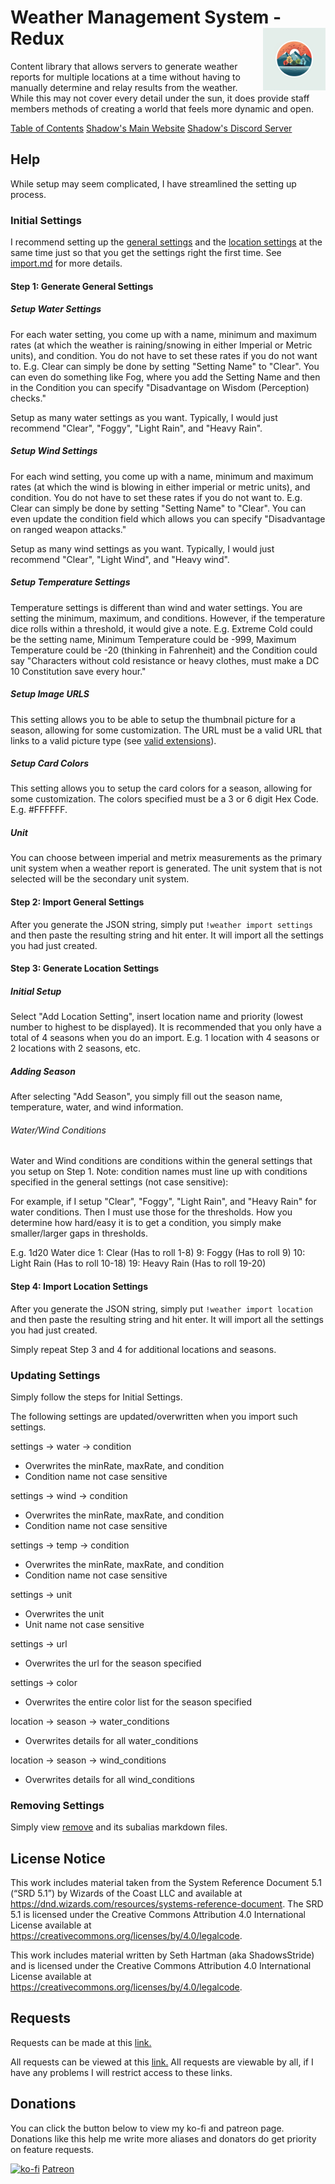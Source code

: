 <h1>Weather Management System - Redux<img align="right" src="/Data/images/main.png" width="100px"></h1>

Content library that allows servers to generate weather reports for multiple locations at a time without having to manually determine and relay results from the weather. While this may not cover every detail under the sun, it does provide staff members methods of creating a world that feels more dynamic and open.

[Table of Contents](https://github.com/Shadow-Draconic-Development/Weather-Management-System---Redux/blob/main/ToC.md)
[Shadow's Main Website](https://shadow-draconic-development.github.io/.github/)
[Shadow's Discord Server](https://discord.gg/JqaH7Nbgmr)

## Help
While setup may seem complicated, I have streamlined the setting up process.

### Initial Settings
I recommend setting up the [general settings](https://shadow-draconic-development.github.io/Weather-Management-System---Redux/) and the [location settings](https://shadow-draconic-development.github.io/Weather-Management-System---Redux/city.html) at the same time just so that you get the settings right the first time. See [import.md](https://github.com/Shadow-Draconic-Development/Weather-Management-System---Redux/blob/main/Code/import/import.md) for more details.

#### Step 1: Generate General Settings

##### Setup Water Settings
For each water setting, you come up with a name, minimum and maximum rates (at which the weather is raining/snowing in either Imperial or Metric units), and condition. You do not have to set these rates if you do not want to. E.g. Clear can simply be done by setting "Setting Name" to "Clear". You can even do something like Fog, where you add the Setting Name and then in the Condition you can specify "Disadvantage on Wisdom (Perception) checks."

Setup as many water settings as you want. Typically, I would just recommend "Clear", "Foggy", "Light Rain", and "Heavy Rain".

##### Setup Wind Settings
For each wind setting, you come up with a name, minimum and maximum rates (at which the wind is blowing in either imperial or metric units), and condition. You do not have to set these rates if you do not want to. E.g. Clear can simply be done by setting "Setting Name" to "Clear". You can even update the condition field which allows you can specify "Disadvantage on ranged weapon attacks."

Setup as many wind settings as you want. Typically, I would just recommend "Clear", "Light Wind", and "Heavy wind".

##### Setup Temperature Settings
Temperature settings is different than wind and water settings. You are setting the minimum, maximum, and conditions. However, if the temperature dice rolls within a threshold, it would give a note. E.g. Extreme Cold could be the setting name, Minimum Temperature could be -999, Maximum Temperature could be -20 (thinking in Fahrenheit) and the Condition could say "Characters without cold resistance or heavy clothes, must make a DC 10 Constitution save every hour."

##### Setup Image URLS
This setting allows you to be able to setup the thumbnail picture for a season, allowing for some customization. The URL must be a valid URL that links to a valid picture type (see [valid extensions](https://www.reddit.com/r/discordapp/comments/f2kt5r/guide_file_formats_discord_can_embed/)).

##### Setup Card Colors
This setting allows you to setup the card colors for a season, allowing for some customization. The colors specified must be a 3 or 6 digit Hex Code. E.g. #FFFFFF.

##### Unit
You can choose between imperial and metrix measurements as the primary unit system when a weather report is generated. The unit system that is not selected will be the secondary unit system.

#### Step 2: Import General Settings
After you generate the JSON string, simply put `!weather import settings` and then paste the resulting string and hit enter. It will import all the settings you had just created.

#### Step 3: Generate Location Settings

##### Initial Setup
Select "Add Location Setting", insert location name and priority (lowest number to highest to be displayed). It is recommended that you only have a total of 4 seasons when you do an import. E.g. 1 location with 4 seasons or 2 locations with 2 seasons, etc.

##### Adding Season
After selecting "Add Season", you simply fill out the season name, temperature, water, and wind information.

###### Water/Wind Conditions
Water and Wind conditions are conditions within the general settings that you setup on Step 1. Note: condition names must line up with conditions specified in the general settings (not case sensitive):

For example, if I setup "Clear", "Foggy", "Light Rain", and "Heavy Rain" for water conditions. Then I must use those for the thresholds. How you determine how hard/easy it is to get a condition, you simply make smaller/larger gaps in thresholds.

E.g. 1d20 Water dice
1: Clear (Has to roll 1-8)
9: Foggy (Has to roll 9)
10: Light Rain (Has to roll 10-18)
19: Heavy Rain (Has to roll 19-20)

#### Step 4: Import Location Settings
After you generate the JSON string, simply put `!weather import location` and then paste the resulting string and hit enter. It will import all the settings you had just created.

Simply repeat Step 3 and 4 for additional locations and seasons.


### Updating Settings

Simply follow the steps for Initial Settings.

The following settings are updated/overwritten when you import such settings.

settings -> water -> condition
- Overwrites the minRate, maxRate, and condition
- Condition name not case sensitive

settings -> wind -> condition
- Overwrites the minRate, maxRate, and condition
- Condition name not case sensitive

settings -> temp -> condition
- Overwrites the minRate, maxRate, and condition 
- Condition name not case sensitive

settings -> unit
- Overwrites the unit
- Unit name not case sensitive

settings -> url
- Overwrites the url for the season specified

settings -> color
- Overwrites the entire color list for the season specified

location -> season -> water_conditions
- Overwrites details for all water_conditions

location -> season -> wind_conditions
- Overwrites details for all wind_conditions

### Removing Settings

Simply view [remove](https://github.com/Shadow-Draconic-Development/Weather-Management-System---Redux/blob/main/Code/remove/remove.md) and its subalias markdown files.

## License Notice

This work includes material taken from the System Reference Document 5.1 (“SRD 5.1”) by Wizards of the Coast LLC and available at https://dnd.wizards.com/resources/systems-reference-document. The SRD 5.1 is licensed under the Creative Commons Attribution 4.0 International License available at https://creativecommons.org/licenses/by/4.0/legalcode.

This work includes material written by Seth Hartman (aka ShadowsStride) and is licensed under the Creative Commons Attribution 4.0 International License available at https://creativecommons.org/licenses/by/4.0/legalcode.

## Requests
Requests can be made at this [link.](https://forms.gle/YYkyPcBb1WHXWMYE6)

All requests can be viewed at this [link.](https://docs.google.com/spreadsheets/d/1OyW78hh1ARDHeDu4hF4X2TxcpYSrrArprs8pkQB3zo4/edit?usp=sharing) All requests are viewable by all, if I have any problems I will restrict access to these links.

## Donations
You can click the button below to view my ko-fi and patreon page. Donations like this help me write more aliases and donators do get priority on feature requests.

[![ko-fi](https://ko-fi.com/img/githubbutton_sm.svg)](https://ko-fi.com/F2F6MG4NH) [Patreon](https://www.patreon.com/bePatron?u=47388431)

